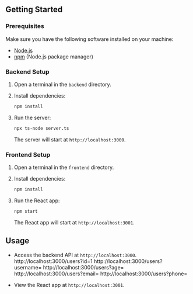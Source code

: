 
## Getting Started

### Prerequisites

Make sure you have the following software installed on your machine:

- [Node.js](https://nodejs.org/)
- [npm](https://www.npmjs.com/) (Node.js package manager)

### Backend Setup

1. Open a terminal in the `backend` directory.
2. Install dependencies:

    ```bash
    npm install
    ```

3. Run the server:

    ```bash
   npx ts-node server.ts
    ```

   The server will start at `http://localhost:3000`.

### Frontend Setup

1. Open a terminal in the `frontend` directory.
2. Install dependencies:

    ```bash
    npm install
    ```

3. Run the React app:

    ```bash
    npm start
    ```

   The React app will start at `http://localhost:3001`.

## Usage

- Access the backend API at `http://localhost:3000`.
    http://localhost:3000/users?id=1
    http://localhost:3000/users?username=
    http://localhost:3000/users?age=
    http://localhost:3000/users?email=
    http://localhost:3000/users?phone=
  
- View the React app at `http://localhost:3001`.

